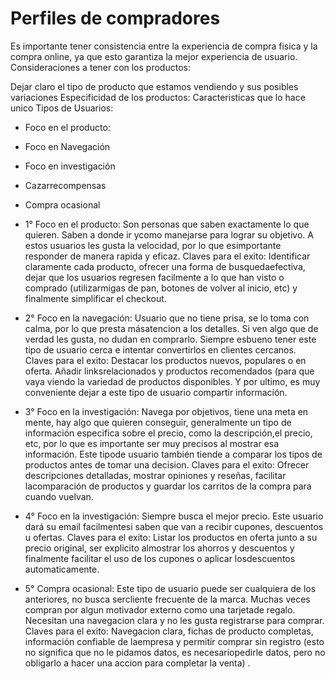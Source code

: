 # Perfiles de compradores

Es importante tener consistencia entre la experiencia de compra fisica y la compra online, ya que esto garantiza la mejor experiencia de usuario.
Consideraciones a tener con los productos:

Dejar claro el tipo de producto que estamos vendiendo y sus posibles variaciones
Especificidad de los productos: Caracteristicas que lo hace unico
Tipos de Usuarios:

- Foco en el producto:
- Foco en Navegación
- Foco en investigación
- Cazarrecompensas
- Compra ocasional

- 1° Foco en el producto: Son personas que saben exactamente lo que quieren. Saben a donde ir ycomo manejarse para lograr su objetivo. A estos usuarios les gusta la velocidad, por lo que esimportante responder de manera rapida y eficaz.
  Claves para el exito: Identificar claramente cada producto, ofrecer una forma de busquedaefectiva, dejar que los usuarios regresen facilmente a lo que han visto o comprado (utilizarmigas de pan, botones de volver al inicio, etc) y finalmente simplificar el checkout.
- 2° Foco en la navegación: Usuario que no tiene prisa, se lo toma con calma, por lo que presta másatencion a los detalles. Si ven algo que de verdad les gusta, no dudan en comprarlo. Siempre esbueno tener este tipo de usuario cerca e intentar convertirlos en clientes cercanos.
  Claves para el exito: Destacar los productos nuevos, populares o en oferta. Añadir linksrelacionados y productos recomendados (para que vaya viendo la variedad de productos disponibles. Y por ultimo, es muy conveniente dejar a este tipo de usuario compartir información.
- 3° Foco en la investigación: Navega por objetivos, tiene una meta en mente, hay algo que quieren conseguir, generalmente un tipo de información especifica sobre el precio, como la descripción,el precio, etc, por lo que es importante ser muy precisos al mostrar esa información. Este tipode usuario también tiende a comparar los tipos de productos antes de tomar una decision.
  Claves para el exito: Ofrecer descripciones detalladas, mostrar opiniones y reseñas, facilitar lacomparación de productos y guardar los carritos de la compra para cuando vuelvan.
- 4° Foco en la investigación: Siempre busca el mejor precio. Este usuario dará su email facilmentesi saben que van a recibir cupones, descuentos u ofertas.
  Claves para el exito: Listar los productos en oferta junto a su precio original, ser explicito almostrar los ahorros y descuentos y finalmente facilitar el uso de los cupones o aplicar losdescuentos automaticamente.
- 5° Compra ocasional: Este tipo de usuario puede ser cualquiera de los anteriores, no busca sercliente frecuente de la marca. Muchas veces compran por algun motivador externo como una tarjetade regalo. Necesitan una navegacion clara y no les gusta registrarse para comprar.
  Claves para el exito: Navegacion clara, fichas de producto completas, información confiable de laempresa y permitir comprar sin registro (esto no significa que no le pidamos datos, es necesariopedirle datos, pero no obligarlo a hacer una accion para completar la venta) .
